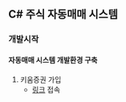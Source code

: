 ## C# 주식 자동매매 시스템

### 개발시작

#### 자동매매 시스템 개발환경 구축
1. 키움증권 가입
    - [링크](https://www.kiwoom.com) 접속
    